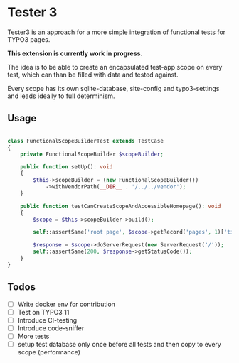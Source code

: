 # Tester 3

Tester3 is an approach for a more simple integration of functional tests for TYPO3 pages.

**This extension is currently work in progress.**

The idea is to be able to create an encapsulated test-app scope on every test, which can than be filled with data and
tested against.

Every scope has its own sqlite-database, site-config and typo3-settings and leads ideally to full determinism.

## Usage

```php

class FunctionalScopeBuilderTest extends TestCase
{
    private FunctionalScopeBuilder $scopeBuilder;

    public function setUp(): void
    {
        $this->scopeBuilder = (new FunctionalScopeBuilder())
            ->withVendorPath(__DIR__ . '/../../vendor');
    }

    public function testCanCreateScopeAndAccessibleHomepage(): void
    {
        $scope = $this->scopeBuilder->build();

        self::assertSame('root page', $scope->getRecord('pages', 1)['title']);

        $response = $scope->doServerRequest(new ServerRequest('/'));
        self::assertSame(200, $response->getStatusCode());
    }
}
```

## Todos

- [ ] Write docker env for contribution
- [ ] Test on TYPO3 11
- [ ] Introduce CI-testing
- [ ] Introduce code-sniffer
- [ ] More tests
- [ ] setup test database only once before all tests and then copy to every scope (performance)